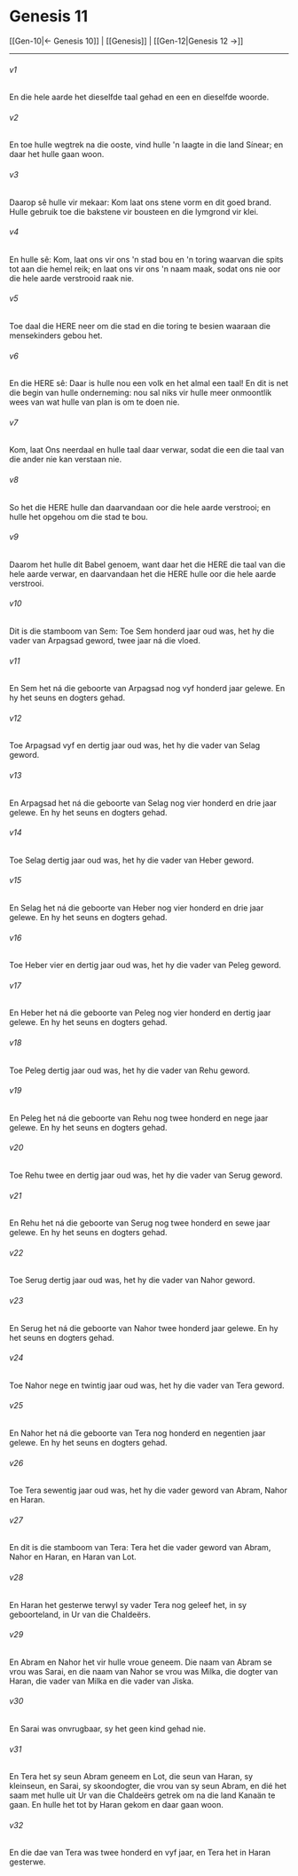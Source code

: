 # Genesis 11

[[Gen-10|← Genesis 10]] | [[Genesis]] | [[Gen-12|Genesis 12 →]]
***

###### v1
En die hele aarde het dieselfde taal gehad en een en dieselfde woorde. 
###### v2
En toe hulle wegtrek na die ooste, vind hulle 'n laagte in die land Sínear; en daar het hulle gaan woon. 
###### v3
Daarop sê hulle vir mekaar: Kom laat ons stene vorm en dit goed brand. Hulle gebruik toe die bakstene vir bousteen en die lymgrond vir klei. 
###### v4
En hulle sê: Kom, laat ons vir ons 'n stad bou en 'n toring waarvan die spits tot aan die hemel reik; en laat ons vir ons 'n naam maak, sodat ons nie oor die hele aarde verstrooid raak nie. 
###### v5
Toe daal die HERE neer om die stad en die toring te besien waaraan die mensekinders gebou het. 
###### v6
En die HERE sê: Daar is hulle nou een volk en het almal een taal! En dit is net die begin van hulle onderneming: nou sal niks vir hulle meer onmoontlik wees van wat hulle van plan is om te doen nie. 
###### v7
Kom, laat Ons neerdaal en hulle taal daar verwar, sodat die een die taal van die ander nie kan verstaan nie. 
###### v8
So het die HERE hulle dan daarvandaan oor die hele aarde verstrooi; en hulle het opgehou om die stad te bou. 
###### v9
Daarom het hulle dit Babel genoem, want daar het die HERE die taal van die hele aarde verwar, en daarvandaan het die HERE hulle oor die hele aarde verstrooi. 
###### v10
Dit is die stamboom van Sem: Toe Sem honderd jaar oud was, het hy die vader van Arpagsad geword, twee jaar ná die vloed. 
###### v11
En Sem het ná die geboorte van Arpagsad nog vyf honderd jaar gelewe. En hy het seuns en dogters gehad. 
###### v12
Toe Arpagsad vyf en dertig jaar oud was, het hy die vader van Selag geword. 
###### v13
En Arpagsad het ná die geboorte van Selag nog vier honderd en drie jaar gelewe. En hy het seuns en dogters gehad. 
###### v14
Toe Selag dertig jaar oud was, het hy die vader van Heber geword. 
###### v15
En Selag het ná die geboorte van Heber nog vier honderd en drie jaar gelewe. En hy het seuns en dogters gehad. 
###### v16
Toe Heber vier en dertig jaar oud was, het hy die vader van Peleg geword. 
###### v17
En Heber het ná die geboorte van Peleg nog vier honderd en dertig jaar gelewe. En hy het seuns en dogters gehad. 
###### v18
Toe Peleg dertig jaar oud was, het hy die vader van Rehu geword. 
###### v19
En Peleg het ná die geboorte van Rehu nog twee honderd en nege jaar gelewe. En hy het seuns en dogters gehad. 
###### v20
Toe Rehu twee en dertig jaar oud was, het hy die vader van Serug geword. 
###### v21
En Rehu het ná die geboorte van Serug nog twee honderd en sewe jaar gelewe. En hy het seuns en dogters gehad. 
###### v22
Toe Serug dertig jaar oud was, het hy die vader van Nahor geword. 
###### v23
En Serug het ná die geboorte van Nahor twee honderd jaar gelewe. En hy het seuns en dogters gehad. 
###### v24
Toe Nahor nege en twintig jaar oud was, het hy die vader van Tera geword. 
###### v25
En Nahor het ná die geboorte van Tera nog honderd en negentien jaar gelewe. En hy het seuns en dogters gehad. 
###### v26
Toe Tera sewentig jaar oud was, het hy die vader geword van Abram, Nahor en Haran. 
###### v27
En dit is die stamboom van Tera: Tera het die vader geword van Abram, Nahor en Haran, en Haran van Lot. 
###### v28
En Haran het gesterwe terwyl sy vader Tera nog geleef het, in sy geboorteland, in Ur van die Chaldeërs. 
###### v29
En Abram en Nahor het vir hulle vroue geneem. Die naam van Abram se vrou was Sarai, en die naam van Nahor se vrou was Milka, die dogter van Haran, die vader van Milka en die vader van Jiska. 
###### v30
En Sarai was onvrugbaar, sy het geen kind gehad nie. 
###### v31
En Tera het sy seun Abram geneem en Lot, die seun van Haran, sy kleinseun, en Sarai, sy skoondogter, die vrou van sy seun Abram, en dié het saam met hulle uit Ur van die Chaldeërs getrek om na die land Kanaän te gaan. En hulle het tot by Haran gekom en daar gaan woon. 
###### v32
En die dae van Tera was twee honderd en vyf jaar, en Tera het in Haran gesterwe. 
